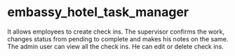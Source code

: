 # embassy_hotel_task_manager
It allows employees to create check ins. The supervisor confirms the work, changes status from pending to complete and makes his notes on the same. The admin user can view all the check ins. He can edit or delete check ins.
